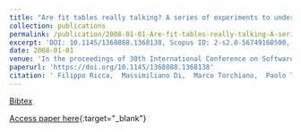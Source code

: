```yaml
---
title: "Are fit tables really talking? A series of experiments to understand whether fit tables are useful during evolution tasks"
collection: publications
permalink: /publication/2008-01-01-Are-fit-tables-really-talking-A-series-of-experiments-to-understand-whether-fit-tables-are-useful-during-evolution-tasks
excerpt: 'DOI: 10.1145/1368088.1368138, Scopus ID: 2-s2.0-56749160500, Cited by: 26'
date: 2008-01-01
venue: 'In the proceedings of 30th International Conference on Software Engineering (ICSE 2008), Leipzig, Germany, May 10-18, 2008'
paperurl: 'https://doi.org/10.1145/1368088.1368138'
citation: ' Filippo Ricca,  Massimiliano Di,  Marco Torchiano,  Paolo Tonella,  Mariano Ceccato,  Corrado Visaggio, &quot;Are fit tables really talking? A series of experiments to understand whether fit tables are useful during evolution tasks.&quot; In the proceedings of 30th International Conference on Software Engineering (ICSE 2008), Leipzig, Germany, May 10-18, 2008, 2008.'
---
```

[Bibtex](https://dblp.org/rec/bib/conf/icse/RiccaPTTCV08)

[Access paper here](https://doi.org/10.1145/1368088.1368138){:target="_blank"}
